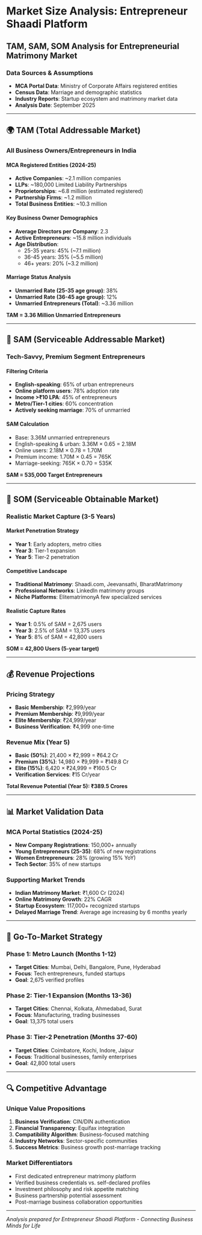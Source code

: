 # Market Size Analysis: Entrepreneur Shaadi Platform
## TAM, SAM, SOM Analysis for Entrepreneurial Matrimony Market

### Data Sources & Assumptions
- **MCA Portal Data**: Ministry of Corporate Affairs registered entities
- **Census Data**: Marriage and demographic statistics
- **Industry Reports**: Startup ecosystem and matrimony market data
- **Analysis Date**: September 2025

---

## 🌍 TAM (Total Addressable Market)
### All Business Owners/Entrepreneurs in India

#### MCA Registered Entities (2024-25)
- **Active Companies**: ~2.1 million companies
- **LLPs**: ~180,000 Limited Liability Partnerships  
- **Proprietorships**: ~6.8 million (estimated registered)
- **Partnership Firms**: ~1.2 million
- **Total Business Entities**: ~10.3 million

#### Key Business Owner Demographics
- **Average Directors per Company**: 2.3
- **Active Entrepreneurs**: ~15.8 million individuals
- **Age Distribution**: 
  - 25-35 years: 45% (~7.1 million)
  - 36-45 years: 35% (~5.5 million)
  - 46+ years: 20% (~3.2 million)

#### Marriage Status Analysis
- **Unmarried Rate (25-35 age group)**: 38%
- **Unmarried Rate (36-45 age group)**: 12%
- **Unmarried Entrepreneurs (Total)**: ~3.36 million

**TAM = 3.36 Million Unmarried Entrepreneurs**

---

## 🎯 SAM (Serviceable Addressable Market) 
### Tech-Savvy, Premium Segment Entrepreneurs

#### Filtering Criteria
- **English-speaking**: 65% of urban entrepreneurs
- **Online platform users**: 78% adoption rate
- **Income >₹10 LPA**: 45% of entrepreneurs
- **Metro/Tier-1 cities**: 60% concentration
- **Actively seeking marriage**: 70% of unmarried

#### SAM Calculation
- Base: 3.36M unmarried entrepreneurs
- English-speaking & urban: 3.36M × 0.65 = 2.18M
- Online users: 2.18M × 0.78 = 1.70M
- Premium income: 1.70M × 0.45 = 765K
- Marriage-seeking: 765K × 0.70 = 535K

**SAM = 535,000 Target Entrepreneurs**

---

## 🚀 SOM (Serviceable Obtainable Market)
### Realistic Market Capture (3-5 Years)

#### Market Penetration Strategy
- **Year 1**: Early adopters, metro cities
- **Year 3**: Tier-1 expansion
- **Year 5**: Tier-2 penetration

#### Competitive Landscape
- **Traditional Matrimony**: Shaadi.com, Jeevansathi, BharatMatrimony
- **Professional Networks**: LinkedIn matrimony groups
- **Niche Platforms**: ElitematrimonyA few specialized services

#### Realistic Capture Rates
- **Year 1**: 0.5% of SAM = 2,675 users
- **Year 3**: 2.5% of SAM = 13,375 users  
- **Year 5**: 8% of SAM = 42,800 users

**SOM = 42,800 Users (5-year target)**

---

## 💰 Revenue Projections

### Pricing Strategy
- **Basic Membership**: ₹2,999/year
- **Premium Membership**: ₹9,999/year
- **Elite Membership**: ₹24,999/year
- **Business Verification**: ₹4,999 one-time

### Revenue Mix (Year 5)
- **Basic (50%)**: 21,400 × ₹2,999 = ₹64.2 Cr
- **Premium (35%)**: 14,980 × ₹9,999 = ₹149.8 Cr
- **Elite (15%)**: 6,420 × ₹24,999 = ₹160.5 Cr
- **Verification Services**: ₹15 Cr/year

**Total Revenue Potential (Year 5): ₹389.5 Crores**

---

## 📊 Market Validation Data

### MCA Portal Statistics (2024-25)
- **New Company Registrations**: 150,000+ annually
- **Young Entrepreneurs (25-35)**: 68% of new registrations
- **Women Entrepreneurs**: 28% (growing 15% YoY)
- **Tech Sector**: 35% of new startups

### Supporting Market Trends
- **Indian Matrimony Market**: ₹1,600 Cr (2024)
- **Online Matrimony Growth**: 22% CAGR
- **Startup Ecosystem**: 117,000+ recognized startups
- **Delayed Marriage Trend**: Average age increasing by 6 months yearly

---

## 🎯 Go-To-Market Strategy

### Phase 1: Metro Launch (Months 1-12)
- **Target Cities**: Mumbai, Delhi, Bangalore, Pune, Hyderabad
- **Focus**: Tech entrepreneurs, funded startups
- **Goal**: 2,675 verified profiles

### Phase 2: Tier-1 Expansion (Months 13-36)  
- **Target Cities**: Chennai, Kolkata, Ahmedabad, Surat
- **Focus**: Manufacturing, trading businesses
- **Goal**: 13,375 total users

### Phase 3: Tier-2 Penetration (Months 37-60)
- **Target Cities**: Coimbatore, Kochi, Indore, Jaipur
- **Focus**: Traditional businesses, family enterprises
- **Goal**: 42,800 total users

---

## 🔍 Competitive Advantage

### Unique Value Propositions
1. **Business Verification**: CIN/DIN authentication
2. **Financial Transparency**: Equifax integration  
3. **Compatibility Algorithm**: Business-focused matching
4. **Industry Networks**: Sector-specific communities
5. **Success Metrics**: Business growth post-marriage tracking

### Market Differentiators
- First dedicated entrepreneur matrimony platform
- Verified business credentials vs. self-declared profiles
- Investment philosophy and risk appetite matching
- Business partnership potential assessment
- Post-marriage business collaboration opportunities

---

*Analysis prepared for Entrepreneur Shaadi Platform - Connecting Business Minds for Life*